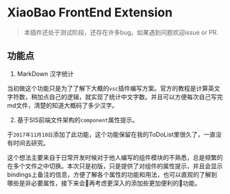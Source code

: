 # XiaoBao FrontEnd Extension 

> 本插件还处于测试阶段，还存在许多bug。如果遇到问题欢迎issue or PR.

## 功能点

1. MarkDown 汉字统计

当初做这个功能只是为了了解下大概的`vsc`插件编写方案。官方的教程是计算英文字符数，稍加点自己的逻辑，就实现了统计中文字数。并且可以方便每次自己写完md文件，清楚的知道大概码了多少汉字。

2. 基于SIS前端文件架构的`component`属性提示。

于`2017年11月10日`添加了此功能，这个功能保留在我的ToDoList里很久了，一直没有时间去研究。

这个想法主要来自于日常开发时候对于他人编写的组件模块的不熟悉，总是频繁的在多个文件之中切换。本次只是初版，只是提供了对组件的属性提示，并且会显示bindings上备注的信息，方便了解各个属性的功能和用法，也可以直观的了解到哪些是非必要属性，接下来会再考虑更深入的添加些更加便利的功能。


